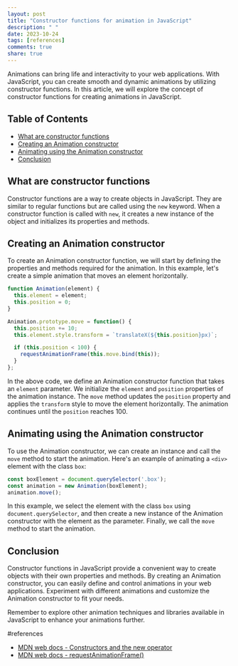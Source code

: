 ```yaml
---
layout: post
title: "Constructor functions for animation in JavaScript"
description: " "
date: 2023-10-24
tags: [references]
comments: true
share: true
---
```


Animations can bring life and interactivity to your web applications. With JavaScript, you can create smooth and dynamic animations by utilizing constructor functions. In this article, we will explore the concept of constructor functions for creating animations in JavaScript.

## Table of Contents

- [What are constructor functions](#what-are-constructor-functions)
- [Creating an Animation constructor](#creating-an-animation-constructor)
- [Animating using the Animation constructor](#animating-using-the-animation-constructor)
- [Conclusion](#conclusion)

## What are constructor functions

Constructor functions are a way to create objects in JavaScript. They are similar to regular functions but are called using the `new` keyword. When a constructor function is called with `new`, it creates a new instance of the object and initializes its properties and methods.

## Creating an Animation constructor

To create an Animation constructor function, we will start by defining the properties and methods required for the animation. In this example, let's create a simple animation that moves an element horizontally.

```javascript
function Animation(element) {
  this.element = element;
  this.position = 0;
}

Animation.prototype.move = function() {
  this.position += 10;
  this.element.style.transform = `translateX(${this.position}px)`;

  if (this.position < 100) {
    requestAnimationFrame(this.move.bind(this));
  }
};
```

In the above code, we define an Animation constructor function that takes an `element` parameter. We initialize the `element` and `position` properties of the animation instance. The `move` method updates the `position` property and applies the `transform` style to move the element horizontally. The animation continues until the `position` reaches 100.

## Animating using the Animation constructor

To use the Animation constructor, we can create an instance and call the `move` method to start the animation. Here's an example of animating a `<div>` element with the class `box`:

```javascript
const boxElement = document.querySelector('.box');
const animation = new Animation(boxElement);
animation.move();
```

In this example, we select the element with the class `box` using `document.querySelector`, and then create a new instance of the Animation constructor with the element as the parameter. Finally, we call the `move` method to start the animation.

## Conclusion

Constructor functions in JavaScript provide a convenient way to create objects with their own properties and methods. By creating an Animation constructor, you can easily define and control animations in your web applications. Experiment with different animations and customize the Animation constructor to fit your needs.

Remember to explore other animation techniques and libraries available in JavaScript to enhance your animations further.

#references
- [MDN web docs - Constructors and the new operator](https://developer.mozilla.org/en-US/docs/Web/JavaScript/Reference/Operators/new)
- [MDN web docs - requestAnimationFrame()](https://developer.mozilla.org/en-US/docs/Web/API/window/requestAnimationFrame)